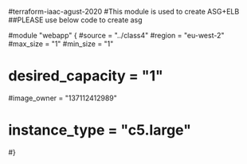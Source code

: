 #terraform-iaac-agust-2020
#This module is used to create ASG+ELB
##PLEASE use below code to create asg

  #module "webapp" {
  #source           = "../class4"
  #region           = "eu-west-2"
  #max_size         = "1"
  #min_size         = "1"
  # desired_capacity = "1"
  #image_owner      = "137112412989"
  # instance_type    = "c5.large"
  #}